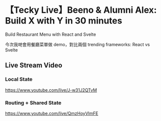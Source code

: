 # 【Tecky Live】Beeno & Alumni Alex: Build X with Y in 30 minutes

Build Restaurant Menu with React and Svelte

今次我哋會用餐廳菜單做 demo，對比兩個 trending frameworks: React vs Svelte

## Live Stream Video

### Local State

https://www.youtube.com/live/J-w31J2QTvM

### Routing + Shared State

https://www.youtube.com/live/QmzHoyVlmFE
